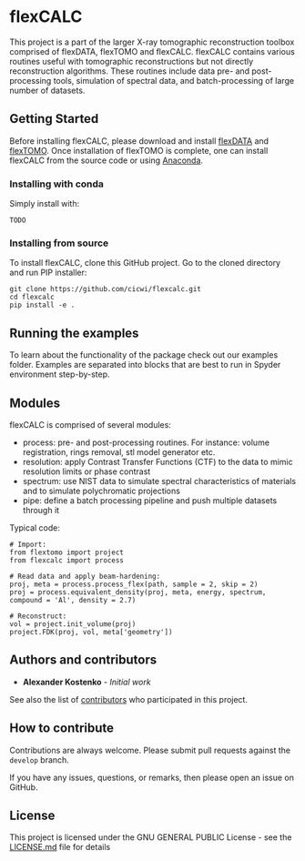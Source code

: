 # flexCALC

This project is a part of the larger X-ray tomographic reconstruction toolbox comprised of flexDATA, flexTOMO and flexCALC.
flexCALC contains various routines useful with tomographic reconstructions but not directly reconstruction algorithms. These routines include data pre- and post-processing tools, simulation of spectral data, and batch-processing of large number of datasets. 

## Getting Started

Before installing flexCALC, please download and install [flexDATA](https://github.com/cicwi/flexdata) and [flexTOMO](https://github.com/cicwi/flextomo). Once installation of flexTOMO is complete, one can install flexCALC from the source code or using [Anaconda](https://www.anaconda.com/download/). 

### Installing with conda

Simply install with:
```
TODO
```

### Installing from source

To install flexCALC, clone this GitHub project. Go to the cloned directory and run PIP installer:
```
git clone https://github.com/cicwi/flexcalc.git
cd flexcalc
pip install -e .
```

## Running the examples

To learn about the functionality of the package check out our examples folder. Examples are separated into blocks that are best to run in Spyder environment step-by-step.

## Modules

flexCALC is comprised of several modules:

* process:     pre- and post-processing routines. For instance: volume registration, rings removal, stl model generator etc. 
* resolution:  apply Contrast Transfer Functions (CTF) to the data to mimic resolution limits or phase contrast  
* spectrum: use NIST data to simulate spectral characteristics of materials and to simulate polychromatic projections 
* pipe: define a batch processing pipeline and push multiple datasets through it

Typical code:
```
# Import:
from flextomo import project
from flexcalc import process

# Read data and apply beam-hardening:
proj, meta = process.process_flex(path, sample = 2, skip = 2)
proj = process.equivalent_density(proj, meta, energy, spectrum, compound = 'Al', density = 2.7) 

# Reconstruct:
vol = project.init_volume(proj)
project.FDK(proj, vol, meta['geometry'])
```

## Authors and contributors

* **Alexander Kostenko** - *Initial work*

See also the list of [contributors](https://github.com/cicwi/flexdata/contributors) who participated in this project.

## How to contribute

Contributions are always welcome. Please submit pull requests against the `develop` branch.

If you have any issues, questions, or remarks, then please open an issue on GitHub.

## License

This project is licensed under the GNU GENERAL PUBLIC License - see the [LICENSE.md](LICENSE.md) file for details
